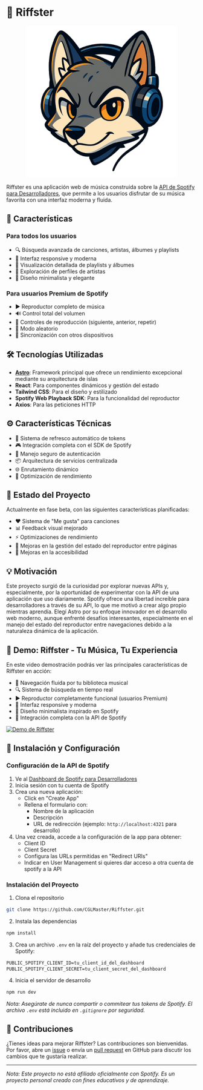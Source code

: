 # 🎵 Riffster

<p align="center">
  <img src="/src/assets/img/riffter_logo.png" alt="Riffster Logo" width="400px">
</p>

Riffster es una aplicación web de música construida sobre la [API de Spotify para Desarrolladores](https://developer.spotify.com/documentation/web-api), que permite a los usuarios disfrutar de su música favorita con una interfaz moderna y fluida.

## 🚀 Características

### Para todos los usuarios
- 🔍 Búsqueda avanzada de canciones, artistas, álbumes y playlists
- 📱 Interfaz responsive y moderna
- 📑 Visualización detallada de playlists y álbumes
- 👥 Exploración de perfiles de artistas
- 🎨 Diseño minimalista y elegante

### Para usuarios Premium de Spotify
- ▶️ Reproductor completo de música
- 🔊 Control total del volumen
- 🔄 Controles de reproducción (siguiente, anterior, repetir)
- 🎲 Modo aleatorio
- 📱 Sincronización con otros dispositivos

## 🛠️ Tecnologías Utilizadas

- **[Astro](https://astro.build/)**: Framework principal que ofrece un rendimiento excepcional mediante su arquitectura de islas
- **React**: Para componentes dinámicos y gestión del estado
- **Tailwind CSS**: Para el diseño y estilizado
- **Spotify Web Playback SDK**: Para la funcionalidad del reproductor
- **Axios**: Para las peticiones HTTP

## ⚙️ Características Técnicas

- 🔄 Sistema de refresco automático de tokens
- 🎮 Integración completa con el SDK de Spotify
- 🔐 Manejo seguro de autenticación
- 📦 Arquitectura de servicios centralizada
- 🌐 Enrutamiento dinámico
- 🎯 Optimización de rendimiento

## 🎯 Estado del Proyecto

Actualmente en fase beta, con las siguientes características planificadas:
- ❤️ Sistema de "Me gusta" para canciones
- 📊 Feedback visual mejorado
- ⚡ Optimizaciones de rendimiento
- 🔧 Mejoras en la gestión del estado del reproductor entre páginas
- 📱 Mejoras en la accesibilidad

## 💡 Motivación

Este proyecto surgió de la curiosidad por explorar nuevas APIs y, especialmente, por la oportunidad de experimentar con la API de una aplicación que uso diariamente. Spotify ofrece una libertad increíble para desarrolladores a través de su API, lo que me motivó a crear algo propio mientras aprendía. Elegí Astro por su enfoque innovador en el desarrollo web moderno, aunque enfrenté desafíos interesantes, especialmente en el manejo del estado del reproductor entre navegaciones debido a la naturaleza dinámica de la aplicación.

## 🎥 Demo: Riffster - Tu Música, Tu Experiencia

En este video demostración podrás ver las principales características de Riffster en acción:
- 🎵 Navegación fluida por tu biblioteca musical
- 🔍 Sistema de búsqueda en tiempo real
- ▶️ Reproductor completamente funcional (usuarios Premium)
- 📱 Interfaz responsive y moderna
- 🎨 Diseño minimalista inspirado en Spotify
- 🔄 Integración completa con la API de Spotify

[![Demo de Riffster](https://img.youtube.com/vi/2kbbo3K7GUk/0.jpg)](https://youtu.be/2kbbo3K7GUk)

## 🔧 Instalación y Configuración

### Configuración de la API de Spotify

1. Ve al [Dashboard de Spotify para Desarrolladores](https://developer.spotify.com/dashboard)
2. Inicia sesión con tu cuenta de Spotify
3. Crea una nueva aplicación:
   - Click en "Create App"
   - Rellena el formulario con:
     - Nombre de la aplicación
     - Descripción
     - URL de redirección (ejemplo: `http://localhost:4321` para desarrollo)
4. Una vez creada, accede a la configuración de la app para obtener:
   - Client ID
   - Client Secret
   - Configura las URLs permitidas en "Redirect URIs"
   - Indicar en User Management si quieres dar acceso a otra cuenta de spotify a la API

### Instalación del Proyecto

1. Clona el repositorio
```bash
git clone https://github.com/CGLMaster/Riffster.git
```

2. Instala las dependencias
```bash
npm install
```

3. Crea un archivo `.env` en la raíz del proyecto y añade tus credenciales de Spotify:
```env
PUBLIC_SPOTIFY_CLIENT_ID=tu_client_id_del_dashboard
PUBLIC_SPOTIFY_CLIENT_SECRET=tu_client_secret_del_dashboard
```

4. Inicia el servidor de desarrollo
```bash
npm run dev
```

*Nota: Asegúrate de nunca compartir o commitear tus tokens de Spotify. El archivo `.env` está incluido en `.gitignore` por seguridad.*

## 🤝 Contribuciones

¿Tienes ideas para mejorar Riffster? Las contribuciones son bienvenidas. Por favor, abre un [issue](https://github.com/CGLMaster/Riffster/issues) o envía un [pull request](https://github.com/CGLMaster/Riffster/pulls) en GitHub para discutir los cambios que te gustaría realizar.

---

*Nota: Este proyecto no está afiliado oficialmente con Spotify. Es un proyecto personal creado con fines educativos y de aprendizaje.*
